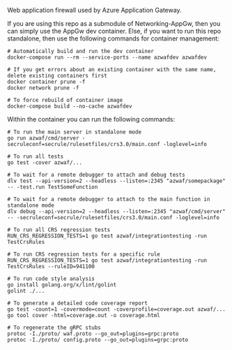 Web application firewall used by Azure Application Gateway.

If you are using this repo as a submodule of Networking-AppGw, then you can
simply use the AppGw dev container. Else, if you want to run this repo
standalone, then use the following commands for container management:
```
# Automatically build and run the dev container
docker-compose run --rm --service-ports --name azwafdev azwafdev

# If you get errors about an existing container with the same name, delete existing containers first
docker container prune -f
docker network prune -f

# To force rebuild of container image
docker-compose build --no-cache azwafdev
```

Within the container you can run the following commands:
```
# To run the main server in standalone mode
go run azwaf/cmd/server -secruleconf=secrule/rulesetfiles/crs3.0/main.conf -loglevel=info

# To run all tests
go test -cover azwaf/...

# To wait for a remote debugger to attach and debug tests
dlv test --api-version=2 --headless --listen=:2345 "azwaf/somepackage" -- -test.run TestSomeFunction

# To wait for a remote debugger to attach to the main function in standalone mode
dlv debug --api-version=2 --headless --listen=:2345 "azwaf/cmd/server" -- -secruleconf=secrule/rulesetfiles/crs3.0/main.conf -loglevel=info

# To run all CRS regression tests
RUN_CRS_REGRESSION_TESTS=1 go test azwaf/integrationtesting -run TestCrsRules

# To run CRS regression tests for a specific rule
RUN_CRS_REGRESSION_TESTS=1 go test azwaf/integrationtesting -run TestCrsRules --ruleID=941100

# To run code style analysis
go install golang.org/x/lint/golint
golint ./...

# To generate a detailed code coverage report
go test -count=1 -covermode=count -coverprofile=coverage.out azwaf/...
go tool cover -html=coverage.out -o coverage.html

# To regenerate the gRPC stubs
protoc -I./proto/ waf.proto --go_out=plugins=grpc:proto
protoc -I./proto/ config.proto --go_out=plugins=grpc:proto
```
